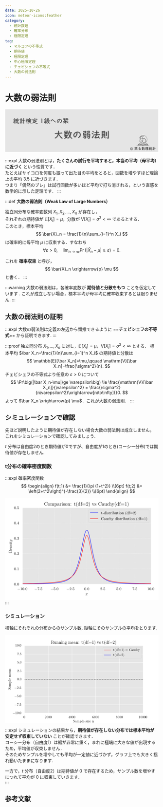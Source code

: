```yaml
---
date: 2025-10-26
icon: meteor-icons:feather
category:
  - 統計数理
  - 確率分布
  - 極限定理
tag:
  - マルコフの不等式
  - 期待値
  - 極限定理
  - 中心極限定理
  - チェビシェフの不等式
  - 大数の弱法則
---
```


# 大数の弱法則

<div style="display: flex; gap: 10px; justify-content: center;">
  <img src="/assets/images/probability_distribution/weak_law_of_large_numbers/thumbnail.png" style="max-width: 100%; height: auto;">
</div>

:::expl
大数の弱法則とは，**たくさんの試行を平均すると，本当の平均（母平均）に近づく** という性質です．  
たとえばサイコロを何度も振って出た目の平均をとると，回数を増やすほど理論上の平均 3.5 に近づきます．  
つまり「偶然のブレ」は試行回数が多いほど平均で打ち消される，という直感を数学的に示した定理です．
:::

:::def
**大数の弱法則（Weak Law of Large Numbers）**

独立同分布な確率変数列 $X_1, X_2, \dots, X_n$ が存在し，  
それぞれの期待値が $\mathbb{E}[X_i] = \mu$，分散が $\mathrm{V}[X_i] = \sigma^2 < \infty$ であるとする．  
このとき，標本平均
$$
\bar{X}_n = \frac{1}{n}\sum_{i=1}^n X_i
$$
は確率的に母平均 $\mu$ に収束する．すなわち
$$
\forall \varepsilon > 0,\quad
\lim_{n \to \infty} \Pr\left(|\bar{X}_n - \mu| \ge \varepsilon\right) = 0.
$$

これを **確率収束** と呼び，
$$
\bar{X}_n \xrightarrow{p} \mu
$$
と書く．
::: 

:::warning
大数の弱法則は，各確率変数が **期待値と分散をもつ** ことを仮定しています .
これが成立しない場合，標本平均が母平均に確率収束するとは限りません.
:::


## 大数の弱法則の証明
:::expl
大数の弱法則は定義の左辺から類推できるように ==**チェビシェフの不等式**== から証明できます.
:::

<div class="vp-card-container">

<VPCard
  title="チェビシェフの不等式"
  desc="チェビシェフの不等式の証明"
  link="/posts/probability_distribution/chebyshev.html"
/>

</div>

:::proof
独立同分布 $X_1,\dots,X_n$ に対し，$\mathbb{E}[X_i]=\mu$，$\mathrm{V}[X_i]=\sigma^2<\infty$ とする．
標本平均 $\bar X_n=\frac{1}{n}\sum_{i=1}^n X_i$ の期待値と分散は
$$
\mathbb{E}[\bar X_n]=\mu,\qquad \mathrm{V}[\bar X_n]=\frac{\sigma^2}{n}.
$$
チェビシェフの不等式より任意の $\varepsilon>0$ について
$$
\Pr\big(|\bar X_n-\mu|\ge \varepsilon\big)
\le \frac{\mathrm{V}[\bar X_n]}{\varepsilon^2}
= \frac{\sigma^2}{n\varepsilon^2}\xrightarrow[n\to\infty]{}0.
$$
よって $\bar X_n \xrightarrow{p} \mu$．これが大数の弱法則．
:::

## シミュレーションで確認
先ほど説明したように期待値が存在しない場合大数の弱法則は成立しません。
これをシミュレーションで確認してみましょう.

$t$ 分布は自由度2のとき期待値が$0$ですが、自由度が1のとき(コーシー分布)では期待値が存在しません.

<div class="vp-card-container">
<VPCard
  title="t分布"
  desc="PDF・CDF・期待値・分散"
  link="/posts/probability_distribution/t.html"
/>
</div>

### t分布の確率密度関数

:::expl 確率密度関数
$$
\begin{align}
f(t;1) &= \frac{1}{\pi (1+t^2)} \\[6pt]
f(t;2) &= \left(2+t^2\right)^{-\frac{3}{2}} \\[6pt]
\end{align}
$$
<div style="display: flex; gap: 10px; justify-content: center;">
  <img src="/assets/images/probability_distribution/weak_law_of_large_numbers/t_pdf.png" style="max-width: 100%; height: auto;">
</div>
:::

### シミュレーション

横軸にそれぞれの分布からのサンプル数, 縦軸にそのサンプルの平均をとります.


<div style="display: flex; gap: 10px; justify-content: center;">
  <img src="/assets/images/probability_distribution/weak_law_of_large_numbers/weaklaw.gif" style="max-width: 100%; height: auto;">
</div>

:::expl
シミュレーションの結果から，**期待値が存在しない分布では標本平均が安定せず収束していない** ことが確認できます．  
コーシー分布（自由度1）は裾が非常に重く，まれに極端に大きな値が出現するため，平均値が収束しません．  
そのためサンプルを増やしても平均が一定値に近づかず，グラフ上でも大きく揺れ動いたままになります．  

一方で，$t$ 分布（自由度2）は期待値が $0$ で存在するため，サンプル数を増やすにつれて平均が $0$ に収束していきます．  
:::


## 参考文献
<AffiliateBook id="takemura_gen_stats"/>